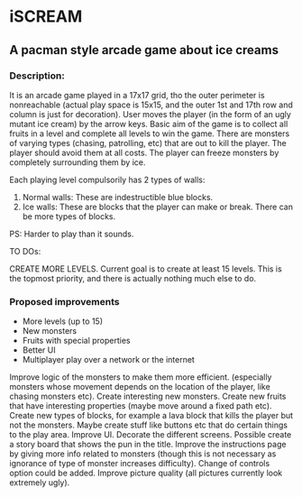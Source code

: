 # iSCREAM
## A pacman style arcade game about ice creams

### Description:
It is an arcade game played in a 17x17 grid, tho the outer perimeter is nonreachable (actual play space is 15x15, and the outer 1st and 17th row and column is just for decoration).
User moves the player (in the form of an ugly mutant ice cream) by the arrow keys.
Basic aim of the game is to collect all fruits in a level and complete all levels to win the game.
There are monsters of varying types (chasing, patrolling, etc) that are out to kill the player. The player should avoid them at all costs. 
The player can freeze monsters by completely surrounding them by ice.

Each playing level compulsorily has 2 types of walls: 
1) Normal walls: These are indestructible blue blocks.
2) Ice walls: These are blocks that the player can make or break.
There can be more types of blocks.

PS: Harder to play than it sounds.

TO DOs:

CREATE MORE LEVELS. Current goal is to create at least 15 levels. This is the topmost priority, and there is actually nothing much else to do.

### Proposed improvements

- More levels (up to 15)
- New monsters
- Fruits with special properties
- Better UI
- Multiplayer play over a network or the internet


Improve logic of the monsters to make them more efficient. (especially monsters whose movement depends on the location of the player, like chasing monsters etc).
Create interesting new monsters.
Create new fruits that have interesting properties (maybe move around a fixed path etc).
Create new types of blocks, for example a lava block that kills the player but not the monsters.
Maybe create stuff like buttons etc that do certain things to the play area.
Improve UI. Decorate the different screens.
Possible create a story board that shows the pun in the title.
Improve the instructions page by giving more info related to monsters (though this is not necessary as ignorance of type of monster increases difficulty). Change of controls option could be added.
Improve picture quality (all pictures currently look extremely ugly).
